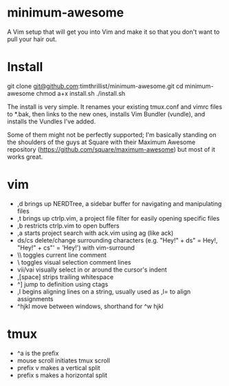 minimum-awesome
===============

A Vim setup that will get you into Vim and make it so that you don't want to pull your hair out.

Install
=======

git clone git@github.com:timthrillist/minimum-awesome.git
cd minimum-awesome
chmod a+x install.sh
./install.sh

The install is very simple. It renames your existing tmux.conf and vimrc files to *.bak, 
then links to the new ones, installs Vim Bundler (vundle), and installs the Vundles I've added.

Some of them might not be perfectly supported; I'm basically standing on the shoulders of the guys
at Square with their Maximum Awesome repository (https://github.com/square/maximum-awesome) but most of it works great.

vim
===

* ,d brings up NERDTree, a sidebar buffer for navigating and manipulating files
* ,t brings up ctrlp.vim, a project file filter for easily opening specific files
* ,b restricts ctrlp.vim to open buffers
* ,a starts project search with ack.vim using ag (like ack)
* ds/cs delete/change surrounding characters (e.g. "Hey!" + ds" = Hey!, "Hey!" + cs"' = 'Hey!') with vim-surround
* \\\ toggles current line comment
* \\ toggles visual selection comment lines
* vii/vai visually select in or around the cursor's indent
* ,[space] strips trailing whitespace
* ^] jump to definition using ctags
* ,l begins aligning lines on a string, usually used as ,l= to align assignments
* ^hjkl move between windows, shorthand for ^w hjkl

tmux
====

* ^a is the prefix
* mouse scroll initiates tmux scroll
* prefix v makes a vertical split
* prefix s makes a horizontal split
